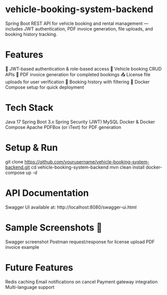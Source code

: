 # vehicle-booking-system-backend
Spring Boot REST API for vehicle booking and rental management — includes JWT authentication, PDF invoice generation, file uploads, and booking history tracking.

# Features
🔑 JWT-based authentication & role-based access
🚗 Vehicle booking CRUD APIs
📄 PDF invoice generation for completed bookings
📤 License file uploads for user verification
📜 Booking history with filtering
🐳 Docker Compose setup for quick deployment

# Tech Stack
Java 17
Spring Boot 3.x
Spring Security (JWT)
MySQL
Docker & Docker Compose
Apache PDFBox (or iText) for PDF generation

# Setup & Run
git clone https://github.com/yourusername/vehicle-booking-system-backend.git
cd vehicle-booking-system-backend
mvn clean install
docker-compose up -d

# API Documentation
Swagger UI available at: http://localhost:8080/swagger-ui.html

# Sample Screenshots 📸
Swagger screenshot
Postman request/response for license upload
PDF invoice example

# Future Features
Redis caching
Email notifications on cancel
Payment gateway integration
Multi-language support
